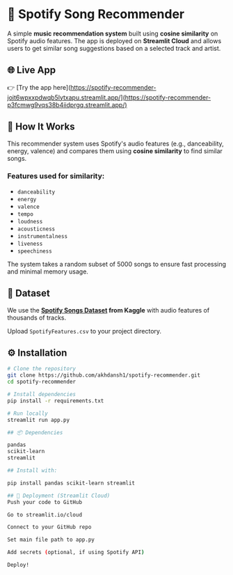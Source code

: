 # 🎵 Spotify Song Recommender

A simple **music recommendation system** built using **cosine similarity** on Spotify audio features. The app is deployed on **Streamlit Cloud** and allows users to get similar song suggestions based on a selected track and artist.

## 🌐 Live App

👉 [Try the app here](https://spotify-recommender-jojt6wpxxpdwqb5lytxapu.streamlit.app/](https://spotify-recommender-p3fcmwg9vqs38b4iidprgq.streamlit.app/)

## 🧠 How It Works

This recommender system uses Spotify's audio features (e.g., danceability, energy, valence) and compares them using **cosine similarity** to find similar songs.

### Features used for similarity:
- `danceability`
- `energy`
- `valence`
- `tempo`
- `loudness`
- `acousticness`
- `instrumentalness`
- `liveness`
- `speechiness`

The system takes a random subset of 5000 songs to ensure fast processing and minimal memory usage.

## 📁 Dataset

We use the **[Spotify Songs Dataset](https://www.kaggle.com/datasets/leonardopena/spotify-2023) from Kaggle** with audio features of thousands of tracks.

Upload `SpotifyFeatures.csv` to your project directory.

## ⚙️ Installation

```bash
# Clone the repository
git clone https://github.com/akhdansh1/spotify-recommender.git
cd spotify-recommender

# Install dependencies
pip install -r requirements.txt

# Run locally
streamlit run app.py

## 📦 Dependencies

pandas
scikit-learn
streamlit

## Install with:

pip install pandas scikit-learn streamlit

## 🚀 Deployment (Streamlit Cloud)
Push your code to GitHub

Go to streamlit.io/cloud

Connect to your GitHub repo

Set main file path to app.py

Add secrets (optional, if using Spotify API)

Deploy!
